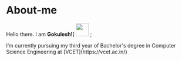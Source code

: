 # About-me
Hello there. I am **Gokulesh!**]  <img src="https://raw.githubusercontent.com/TheDudeThatCode/TheDudeThatCode/master/Assets/Hi.gif" width=35 height=35> ;
<p>
I’m currently pursuing my third year of Bachelor's degree in Computer Science Engineering at [VCET](https://vcet.ac.in/)
  </p>

